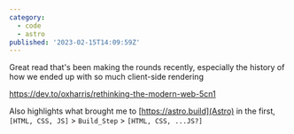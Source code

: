 ```yaml
---
category:
  - code
  - astro
published: '2023-02-15T14:09:59Z'
---
```


Great read that's been making the rounds recently, especially the history of how we ended up with so much client-side rendering

https://dev.to/oxharris/rethinking-the-modern-web-5cn1

Also highlights what brought me to [https://astro.build](Astro) in the first, `[HTML, CSS, JS]` > `Build_Step` > `[HTML, CSS, ...JS?]`